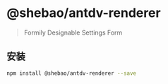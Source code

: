 # @shebao/antdv-renderer

> Formily Designable Settings Form

## 安装

```bash
npm install @shebao/antdv-renderer --save
```
